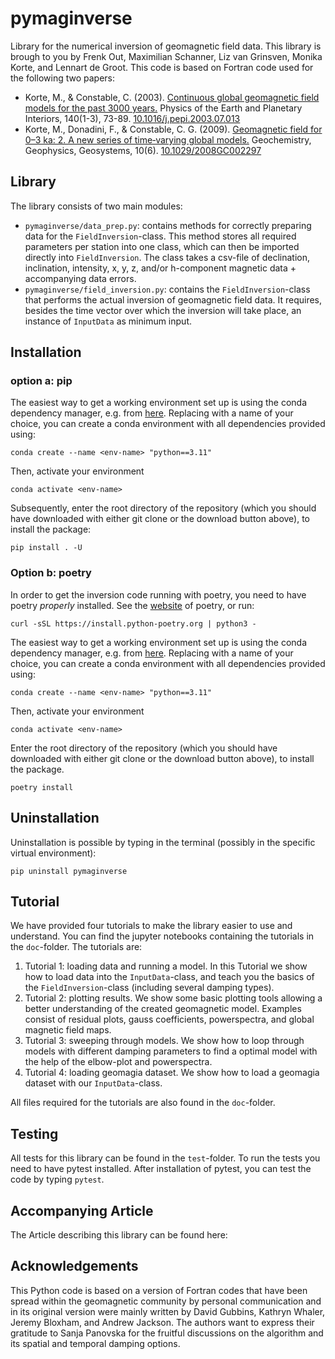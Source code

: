 # pymaginverse
Library for the numerical inversion of geomagnetic field data. This library is brough to you by Frenk Out, Maximilian Schanner, Liz van Grinsven, Monika Korte, and Lennart de Groot. This code is based on Fortran code used for the following two papers:
- Korte, M., & Constable, C. (2003). [Continuous global geomagnetic field models for the past 3000 years.](https://www.sciencedirect.com/science/article/pii/S0031920103001651) Physics of the Earth and Planetary Interiors, 140(1-3), 73-89. [10.1016/j.pepi.2003.07.013](https://doi.org/10.1016/j.pepi.2003.07.013)
- Korte, M., Donadini, F., & Constable, C. G. (2009). [Geomagnetic field for 0–3 ka: 2. A new series of time‐varying global models.](https://agupubs.onlinelibrary.wiley.com/doi/full/10.1029/2008GC002297) Geochemistry, Geophysics, Geosystems, 10(6). [10.1029/2008GC002297](https://doi.org/10.1029/2008GC002297)

## Library
The library consists of two main modules:
- `pymaginverse/data_prep.py`: contains methods for correctly preparing data for the `FieldInversion`-class. This method stores all required parameters per station into one class, which can then be imported directly into `FieldInversion`. The class takes a csv-file of declination, inclination, intensity, x, y, z, and/or h-component magnetic data + accompanying data errors.
- `pymaginverse/field_inversion.py`: contains the `FieldInversion`-class that performs the actual inversion of geomagnetic field data. It requires, besides the time vector over which the inversion will take place, an instance of `InputData` as minimum input.

## Installation
### option a: pip
The easiest way to get a working environment set up is using the conda dependency manager, e.g. from [here](https://github.com/conda-forge/miniforge).
Replacing <env-name> with a name of your choice, you can create a conda environment with all dependencies provided using:
```
conda create --name <env-name> "python==3.11"
```

Then, activate your environment
```
conda activate <env-name>
```

Subsequently, enter the root directory of the repository (which you should have downloaded with either git clone or the download button above), to install the package:
```
pip install . -U
```

### Option b: poetry
In order to get the inversion code running with poetry, you need to have poetry *properly* installed. See the [website](https://python-poetry.org/docs/#installing-with-the-official-installer) of poetry, or run:
```
curl -sSL https://install.python-poetry.org | python3 -
```

The easiest way to get a working environment set up is using the conda dependency manager, e.g. from [here](https://github.com/conda-forge/miniforge).
Replacing <env-name> with a name of your choice, you can create a conda environment with all dependencies provided using:
```
conda create --name <env-name> "python==3.11"
```

Then, activate your environment
```
conda activate <env-name>
```

Enter the root directory of the repository (which you should have downloaded with either git clone or the download button above), to install the package.
```
poetry install
```

## Uninstallation
Uninstallation is possible by typing in the terminal (possibly in the specific virtual environment):
```
pip uninstall pymaginverse
```
## Tutorial
We have provided four tutorials to make the library easier to use and understand. You can find the jupyter notebooks containing the tutorials in the `doc`-folder.
The tutorials are:
1. Tutorial 1: loading data and running a model. In this Tutorial we show how to load data into the `InputData`-class, and teach you the basics of the `FieldInversion`-class (including several damping types).
2. Tutorial 2: plotting results. We show some basic plotting tools allowing a better understanding of the created geomagnetic model. Examples consist of residual plots, gauss coefficients, powerspectra, and global magnetic field maps. 
3. Tutorial 3: sweeping through models. We show how to loop through models with different damping parameters to find a optimal model with the help of the elbow-plot and powerspectra.
4. Tutorial 4: loading geomagia dataset. We show how to load a geomagia dataset with our `InputData`-class.

All files required for the tutorials are also found in the `doc`-folder.

## Testing
All tests for this library can be found in the `test`-folder. To run the tests you need to have pytest installed.
After installation of pytest, you can test the code by typing `pytest`.

## Accompanying Article
The Article describing this library can be found here:

## Acknowledgements
This Python code is based on a version of Fortran codes that have been spread within the geomagnetic community by personal communication and in its original version were mainly written by David Gubbins, Kathryn Whaler, Jeremy Bloxham, and Andrew Jackson. The authors want to express their gratitude to Sanja Panovska for the fruitful discussions on the algorithm and its spatial and temporal damping options.
